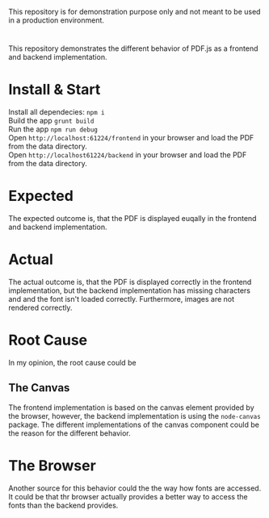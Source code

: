 This repository is for demonstration purpose only and not meant to be used in a production environment.

# 
This repository demonstrates the different behavior of PDF.js as a frontend and backend implementation.

# Install & Start
Install all dependecies: `npm i`  
Build the app `grunt build`  
Run the app `npm run debug`  
Open `http://localhost:61224/frontend` in your browser and load the PDF from the data directory.  
Open `http://localhost61224/backend` in your browser and load the PDF from the data directory.

# Expected
The expected outcome is, that the PDF is displayed euqally in the frontend and backend implementation.

# Actual
The actual outcome is, that the PDF is displayed correctly in the frontend implementation, but the backend implementation has missing characters and and the font isn't loaded correctly. Furthermore, images are not rendered correctly.

# Root Cause
In my opinion, the root cause could be
## The Canvas
The frontend implementation is based on the canvas element provided by the browser, however, the backend implementation is using the `node-canvas` package. The different implementations of the canvas component could be the reason for the different behavior.
# The Browser
Another source for this behavior could the the way how fonts are accessed. It could be that thr browser actually provides a better way to access the fonts than the backend provides.